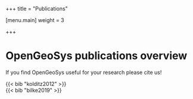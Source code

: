 +++
title = "Publications"

[menu.main]
weight = 3

+++

<h1 class="sm:text-3xl text-2xl font-medium title-font mb-2 text-gray-900">OpenGeoSys publications overview</h1>
<p class="lg:w-1/2 w-full leading-relaxed text-base">If you find OpenGeoSys useful for your research please cite us!</p>

<div class="bg-brand-50 rounded-lg p-2 mb-4 text-gray-900">
{{< bib "kolditz2012" >}}
</div>

<div class="bg-brand-50 rounded-lg shadow p-2 mb-4 text-gray-900">
{{< bib "bilke2019" >}}
</div>
